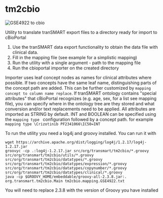 tm2cbio
=======

![GSE4922 to cbio](https://github.com/j-hudecek/tm2cbio/blob/master/tm2cbio2.PNG)



Utility to translate tranSMART export files to a directory ready for import to cBioPortal

1. Use the tranSMART data export functionality to obtain the data file with clinical data.
2. Fill in the mapping file (see example for a simplistic mapping)
3. Run the utility with a single argument - path to the mapping file
4. Run the cbioportal importer on the created directory

Importer uses leaf concept nodes as names for clinical attributes where possible. If two concepts have the same leaf name, distinguishing parts of the concept path are added. This can be further customized by `mapping concept to column name replace`.
If tranSMART ontology contains "special attributes" that cBioPortal recognizes (e.g. age, sex, for a list see mapping file), you can specify where in the ontology tree are they stored and what conversion and/or text replacements need to be applied.
All attributes are imported as STRING by default. INT and BOOLEAN can be specified using the `mapping type ` configuration followed by a concept path. for example
`mapping type \Crizotinib PF2341066\IC50=INT`

To run the utility you need a log4j and groovy installed. You can run it with

	wget https://archive.apache.org/dist/logging/log4j/1.2.17/log4j-1.2.17.jar
	groovyc -cp .:log4j-1.2.17.jar src/org/transmart/tm2cbio/*.groovy src/org/transmart/tm2cbio/utils/*.groovy src/org/transmart/tm2cbio/datatypes/*.groovy src/org/transmart/tm2cbio/datatypes/expression/*.groovy src/org/transmart/tm2cbio/datatypes/copynumber/*.groovy src/org/transmart/tm2cbio/datatypes/clinical/*.groovy 
	java -cp $GROOVY_HOME/embeddable/groovy-all-2.3.8.jar:.  org.transmart.tm2cbio.Main tm2cbio.mapping.GSE4922.txt

You will need to replace 2.3.8 with the version of Groovy you have installed
